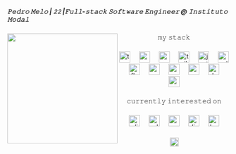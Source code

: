 <h5 align="left">𝙿𝚎𝚍𝚛𝚘 𝙼𝚎𝚕𝚘 | 𝟸𝟸 |𝙵𝚞𝚕𝚕-𝚜𝚝𝚊𝚌𝚔 𝚂𝚘𝚏𝚝𝚠𝚊𝚛𝚎 𝙴𝚗𝚐𝚒𝚗𝚎𝚎𝚛 @ 𝙸𝚗𝚜𝚝𝚒𝚝𝚞𝚝𝚘 𝙼𝚘𝚍𝚊𝚕</h5>

###

<img align="left" height="250" src="https://i.imgur.com/Ar6JRx0.png"  />

###

<p align="center">𝚖𝚢 𝚜𝚝𝚊𝚌𝚔</p>

###

<div align="center">
  <img src="https://cdn.jsdelivr.net/gh/devicons/devicon/icons/typescript/typescript-original.svg" height="25" alt="typescript logo"  />
  <img width="12" />
  <img src="https://cdn.jsdelivr.net/gh/devicons/devicon/icons/vuejs/vuejs-original.svg" height="25" alt="vuejs logo"  />
  <img width="12" />
  <img src="https://cdn.jsdelivr.net/gh/devicons/devicon/icons/nuxtjs/nuxtjs-original.svg" height="25" alt="nuxtjs logo"  />
  <img width="12" />
  <img src="https://cdn.jsdelivr.net/gh/devicons/devicon/icons/tailwindcss/tailwindcss-original-wordmark.svg" height="25" alt="tailwindcss logo"  />
  <img width="12" />
  <img src="https://cdn.jsdelivr.net/gh/devicons/devicon/icons/jest/jest-plain.svg" height="25" alt="jest logo"  />
  <img width="12" />
  <img src="https://cdn.jsdelivr.net/gh/devicons/devicon/icons/python/python-original.svg" height="25" alt="python logo"  />
  <img width="12" />
  <img src="https://cdn.jsdelivr.net/gh/devicons/devicon/icons/flask/flask-original.svg" height="25" alt="flask logo"  />
  <img width="12" />
  <img src="https://cdn.jsdelivr.net/gh/devicons/devicon/icons/mongodb/mongodb-original.svg" height="25" alt="mongodb logo"  />
  <img width="12" />
  <img src="https://cdn.jsdelivr.net/gh/devicons/devicon/icons/postgresql/postgresql-original.svg" height="25" alt="postgresql logo"  />
  <img width="12" />
  <img src="https://cdn.jsdelivr.net/gh/devicons/devicon/icons/azure/azure-original.svg" height="25" alt="azure logo"  />
  <img width="12" />
  <img src="https://cdn.jsdelivr.net/gh/devicons/devicon/icons/docker/docker-original.svg" height="25" alt="docker logo"  />
  <img width="12" />
  <img src="https://cdn.jsdelivr.net/gh/devicons/devicon/icons/neo4j/neo4j-original.svg" height="25" alt="neo4j logo"  />
</div>

###

<p align="center">𝚌𝚞𝚛𝚛𝚎𝚗𝚝𝚕𝚢 𝚒𝚗𝚝𝚎𝚛𝚎𝚜𝚝𝚎𝚍 𝚘𝚗</p>

###

<div align="center">
  <img src="https://cdn.jsdelivr.net/gh/devicons/devicon/icons/elixir/elixir-original.svg" height="25" alt="elixir logo"  />
  <img width="12" />
  <img src="https://cdn.jsdelivr.net/gh/devicons/devicon/icons/erlang/erlang-original.svg" height="25" alt="erlang logo"  />
  <img width="12" />
  <img src="https://cdn.jsdelivr.net/gh/devicons/devicon/icons/ruby/ruby-plain.svg" height="25" alt="ruby logo"  />
  <img width="12" />
  <img src="https://cdn.jsdelivr.net/gh/devicons/devicon/icons/discordjs/discordjs-plain.svg" height="25" alt="discordjs logo"  />
  <img width="12" />
  <img src="https://cdn.jsdelivr.net/gh/devicons/devicon/icons/bash/bash-original.svg" height="25" alt="bash logo"  />
</div>

###

<div align="center">
  <a href="https://www.linkedin.com/in/melloirl/" target="_blank">
    <img src="https://img.shields.io/static/v1?message=Let's%20connect!&logo=linkedin&label=&color=cbe7be&logoColor=35494e&labelColor=&style=flat" height="20" alt="linkedin logo"  />
  </a>
</div>

###
